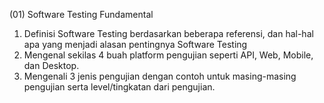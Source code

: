 (01) Software Testing Fundamental

1. Definisi Software Testing berdasarkan beberapa referensi, dan hal-hal apa yang menjadi alasan pentingnya Software Testing 
2. Mengenal sekilas 4 buah platform pengujian seperti API, Web, Mobile, dan Desktop.
3. Mengenali 3 jenis pengujian dengan contoh untuk masing-masing pengujian serta level/tingkatan dari pengujian.